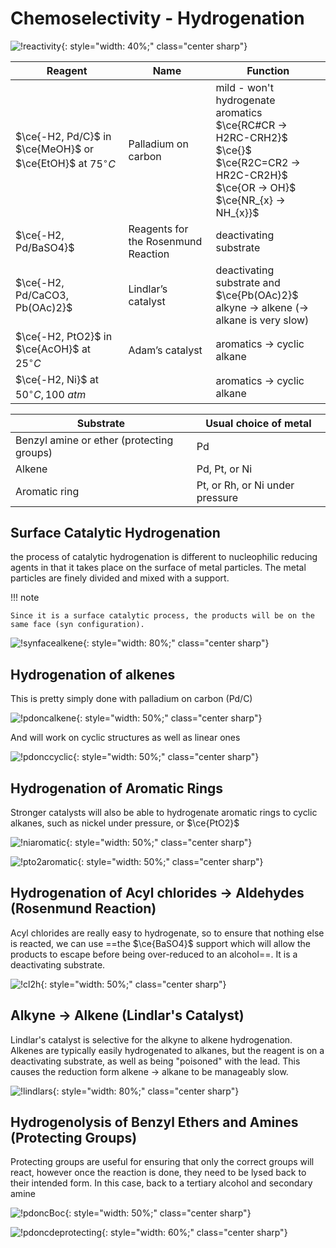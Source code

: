 # Chemoselectivity - Hydrogenation

![!reactivity](reactivity.png){: style="width: 40%;" class="center sharp"}

| Reagent                                                      | Name                                | Function                                                     |
| ------------------------------------------------------------ | ----------------------------------- | ------------------------------------------------------------ |
| $\ce{-H2, Pd/C}$ in $\ce{MeOH}$ or $\ce{EtOH}$ at $75^\circ C$ | Palladium on carbon                 | mild - won't hydrogenate aromatics<br/>$\ce{RC#CR -> H2RC-CRH2}$ $\ce{}$ <br/>$\ce{R2C=CR2 -> HR2C-CR2H}$<br/>$\ce{OR -> OH}$<br/>$\ce{NR_{x} -> NH_{x}}$ |
| $\ce{-H2, Pd/BaSO4}$                                         | Reagents for the Rosenmund Reaction | deactivating substrate                                       |
| $\ce{-H2, Pd/CaCO3, Pb(OAc)2}$                               | Lindlar’s catalyst                  | deactivating substrate and $\ce{Pb(OAc)2}$<br/>alkyne → alkene (→ alkane is very slow) |
| $\ce{-H2, PtO2}$ in $\ce{AcOH}$ at $25^\circ C$              | Adam’s catalyst                     | aromatics → cyclic alkane                                    |
| $\ce{-H2, Ni}$ at $50^\circ C, 100\:atm$                     |                                     | aromatics → cyclic alkane                                    |

| Substrate                                 | Usual choice of metal           |
| ----------------------------------------- | ------------------------------- |
| Benzyl amine or ether (protecting groups) | Pd                              |
| Alkene                                    | Pd, Pt, or Ni                   |
| Aromatic ring                             | Pt, or Rh, or Ni under pressure |

## Surface Catalytic Hydrogenation

the process of catalytic hydrogenation is different to nucleophilic reducing agents in that it takes place on the surface of metal particles. The metal particles are finely divided and mixed with a support.

!!! note
	
	Since it is a surface catalytic process, the products will be on the same face (syn configuration).

![!synfacealkene](synfacealkene.png){: style="width: 80%;" class="center sharp"}

## Hydrogenation of alkenes

This is pretty simply done with palladium on carbon (Pd/C)

![!pdoncalkene](pdoncalkene.png){: style="width: 50%;" class="center sharp"}

And will work on cyclic structures as well as linear ones

![!pdonccyclic](pdonccyclic.png){: style="width: 50%;" class="center sharp"}

## Hydrogenation of Aromatic Rings

Stronger catalysts will also be able to hydrogenate aromatic rings to cyclic alkanes, such as nickel under pressure, or $\ce{PtO2}$

![!niaromatic](niaromatic.png){: style="width: 50%;" class="center sharp"}

![!pto2aromatic](pto2aromatic.png){: style="width: 50%;" class="center sharp"}

## Hydrogenation of Acyl chlorides → Aldehydes (Rosenmund Reaction)

Acyl chlorides are really easy to hydrogenate, so to ensure that nothing else is reacted, we can use ==the $\ce{BaSO4}$ support which will allow the products to escape before being over-reduced to an alcohol==. It is a deactivating substrate.

![!cl2h](cl2h.png){: style="width: 50%;" class="center sharp"}

## Alkyne → Alkene (Lindlar's Catalyst)

Lindlar's catalyst is selective for the alkyne to alkene hydrogenation. Alkenes are typically easily hydrogenated to alkanes, but the reagent is on a deactivating substrate, as well as being "poisoned" with the lead. This causes the reduction form alkene → alkane to be manageably slow.

![!lindlars](lindlars.png){: style="width: 80%;" class="center sharp"}

## Hydrogenolysis of Benzyl Ethers and Amines (Protecting Groups)

Protecting groups are useful for ensuring that only the correct groups will react, however once the reaction is done, they need to be lysed back to their intended form. In this case, back to a tertiary alcohol and secondary amine

![!pdoncBoc](pdoncBoc.png){: style="width: 50%;" class="center sharp"}

![!pdoncdeprotecting](pdoncdeprotecting.png){: style="width: 60%;" class="center sharp"}